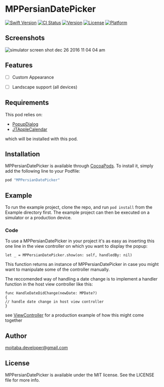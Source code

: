 # MPPersianDatePicker

[![Swift Version](https://img.shields.io/badge/swift-3.0-orange.svg)](https://swift.org/)
[![CI Status](http://img.shields.io/travis/Kautenja/MPPersianDatePicker.svg?style=flat)](https://travis-ci.org/Kautenja/MPPersianDatePicker)
[![Version](https://img.shields.io/cocoapods/v/MPPersianDatePicker.svg?style=flat)](http://cocoapods.org/pods/MPPersianDatePicker)
[![License](https://img.shields.io/cocoapods/l/MPPersianDatePicker.svg?style=flat)](http://cocoapods.org/pods/MPPersianDatePicker)
[![Platform](https://img.shields.io/cocoapods/p/MPPersianDatePicker.svg?style=flat)](http://cocoapods.org/pods/MPPersianDatePicker)

## Screenshots

![simulator screen shot dec 26 2016 11 04 04 am](https://image.ibb.co/dSrruk/1.png)


## Features

*   [ ] Custom Appearance
*   [ ] Landscape support (all devices)


## Requirements

This pod relies on:

*   [PopupDialog](https://github.com/Orderella/PopupDialog)
*   [JTAppleCalendar](https://github.com/WenchaoD/JTAppleCalendar)

which will be installed with this pod.


## Installation

MPPersianDatePicker is available through [CocoaPods](http://cocoapods.org). To install
it, simply add the following line to your Podfile:

```ruby
pod "MPPersianDatePicker"
```


## Example

To run the example project, clone the repo, and run `pod install` from the Example
directory first. The example project can then be executed on a simulator or a
production device.


### Code

To use a MPPersianDatePicker in your project it's as easy as inserting this one line in
the view controller on which you want to display the popup:

```
let _ = MPPersianDatePicker.show(on: self, handledBy: nil)
```

This function returns an instance of MPPersianDatePicker in case you might want to
manipulate some of the controller manually.

The reccomended way of handling a date change is to implement a handler function
in the host view controller like this:

```
func HandleDateDidChange(newDate: MPDate?)
{
// handle date change in host view controller
}
```

see [ViewController](Example/MPPersianDatePicker/ViewController.swift) for a production example of how this might come together


## Author

mojtaba.developer@gmail.com


## License

MPPersianDatePicker is available under the MIT license. See the LICENSE file for more info.
